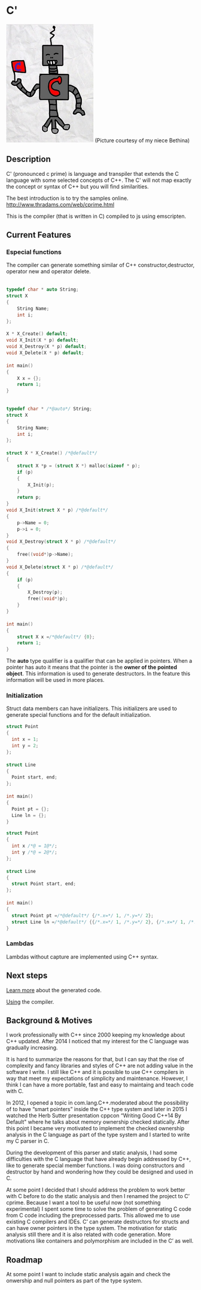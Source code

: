 # C'

![robot](/robots.jpg)
(Picture courtesy of my niece Bethina)

## Description

C' (pronounced c prime) is language and transpiler that extends the C language with some selected concepts of C++.
The C' will not map exactly the concept or syntax of C++ but you will find similarities.

The best introduction is to try the samples online.
http://www.thradams.com/web/cprime.html

This is the compiler (that is written in C) compiled to js using emscripten.

## Current Features 

### Especial functions
The compiler can generate something similar of C++ constructor,destructor, operator new and operator delete.
```c

typedef char * auto String;
struct X
{
    String Name;
    int i;
};

X * X_Create() default;
void X_Init(X * p) default;
void X_Destroy(X * p) default;
void X_Delete(X * p) default;

int main()
{
    X x = {};
    return 1;
}

```

```c

typedef char * /*@auto*/ String;
struct X
{
    String Name;
    int i;
};

struct X * X_Create() /*@default*/
{
    struct X *p = (struct X *) malloc(sizeof * p);
    if (p)
    {
        X_Init(p);
    }
    return p;
}
void X_Init(struct X * p) /*@default*/
{
    p->Name = 0;
    p->i = 0;
}
void X_Destroy(struct X * p) /*@default*/
{
    free((void*)p->Name);
}
void X_Delete(struct X * p) /*@default*/
{
    if (p)
    {
        X_Destroy(p);
        free((void*)p);
    }
}

int main()
{
    struct X x =/*@default*/ {0};
    return 1;
}

```
The **auto** type qualifier is a qualifier that can be applied in pointers. When a pointer has auto it means that the pointer
is the **owner of the pointed object**. This information is used to generate destructors. In the feature this information will be used in more places.



### Initialization
Struct data members can have initializers. This initializers are used to generate special functions and for the default initialization.

```c
struct Point
{
  int x = 1;
  int y = 2;
};

struct Line
{
  Point start, end;
};

int main()
{
  Point pt = {};
  Line ln = {};
}
```

```c
struct Point
{
  int x /*@ = 1@*/;
  int y /*@ = 2@*/;
};

struct Line
{
  struct Point start, end;
};

int main()
{
  struct Point pt =/*@default*/ {/*.x=*/ 1, /*.y=*/ 2};
  struct Line ln =/*@default*/ {{/*.x=*/ 1, /*.y=*/ 2}, {/*.x=*/ 1, /*.y=*/ 2}};
}

```


### Lambdas 
Lambdas without capture are implemented using C++ syntax.

## Next steps

[Learn more](learn.md) about the generated code.

[Using](usingcp.md) the compiler.


## Background & Motives

I work professionally with C++ since 2000 keeping my knowledge about C++ updated. After 2014 I noticed that my interest for the C language was gradually increasing. 

It is hard to summarize the reasons for that, but I can say that the rise of complexity and fancy libraries and styles of C++ are not adding value in the software I write.  I still like C++ and it is possible to use C++ compilers in way that meet my expectations of simplicity and maintenance. However, I think I can have a more portable, fast and easy to maintaing and teach code with C.

In 2012, I opened a topic in com.lang.C++.moderated about the possibility of to have “smart pointers” inside the C++ type system and later in 2015 I watched the Herb Sutter presentation cppcon “Writing Good C++14 By Default" where he talks about memory ownership checked statically.  After this point I became very motivated to implement the checked ownership analysis in the C language as part of the type system and I started to write my C parser in C. 

During the development of this parser and static analysis, I had some difficulties with the C language that have already begin addressed by C++, like to generate special member functions. I was doing constructors and destructor by hand and wondering how they could be designed and used in C. 

At some point I decided that I should address the problem to work better with C before to do the static analysis and then I renamed the project to C’ cprime.  Because I want a tool to be useful now (not something experimental) I spent some time to solve the problem of generating C code from C code including the preprocessed parts. This allowed me to use existing C compilers and IDEs.
C’ can generate destructors for structs and can have owner pointers in the type system. The motivation for static analysis still there and it is also related with code generation. More motivations like containers and polymorphism are included in the C’ as well.



## Roadmap

At some point I want to include static analysis again and check the onwership and null pointers as part of the type system. 





